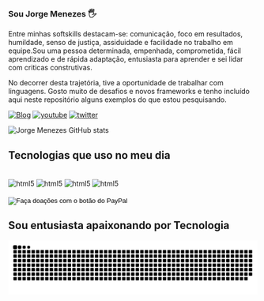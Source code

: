 ### Sou Jorge Menezes 🖐️<br/>

 Entre minhas softskills destacam-se: comunicação, foco em resultados, humildade, senso de justiça, assiduidade e facilidade no trabalho em equipe.Sou uma pessoa determinada, empenhada, comprometida, fácil aprendizado e de rápida adaptação, entusiasta para aprender e sei lidar com criticas construtivas.

No decorrer desta trajetória, tive a oportunidade de trabalhar com  linguagens. 
Gosto muito de desafios e novos frameworks e tenho incluído aqui neste repositório alguns exemplos do que estou pesquisando.

[![Blog](https://img.shields.io/website-up-down-green-red/http/monip.org.svg)](https://edigital3.webnode.com/)
[![youtube](https://img.shields.io/badge/YouTube-FF0000?style=for-the-badge&logo=youtube&logoColor=white)](https://www.youtube.com/channel/UCArHjMTuBeIL8DAtNGfjSCQ)
[![twitter](https://img.shields.io/badge/Twitter-1DA1F2?style=for-the-badge&logo=twitter&logoColor=white)](https://twitter.com/eSound_8)

![Jorge Menezes GitHub stats](https://github-readme-stats.vercel.app/api?username=jorge-menezes&show_icons=true&theme=radical)

## Tecnologias que uso no meu dia

<div style="dsiplay: inline_block"><br/>
<img align="center" alt="html5" src="https://img.shields.io/badge/HTML5-E34F26?style=for-the-badge&logo=html5&logoColor=white"/>

<img align="center" alt="html5" src="https://img.shields.io/badge/JavaScript-323330?style=for-the-badge&logo=javascript&logoColor=F7DF1E"/>

<img align="center" alt="html5" src="https://img.shields.io/badge/CSS3-1572B6?style=for-the-badge&logo=css3&logoColor=white"/>

<img align="center" alt="html5" src="https://img.shields.io/badge/Microsoft_Excel-217346?style=for-the-badge&logo=microsoft-excel&logoColor=white"/>

 
</div><br/>

 <form action="https://www.paypal.com/donate" method="post" target="_top">
<input type="hidden" name="hosted_button_id" value="NG4S676XG6T9Y" />
<input type="image" src="https://www.paypalobjects.com/pt_BR/BR/i/btn/btn_donateCC_LG.gif" border="0" name="submit" title="PayPal - The safer, easier way to pay online!" alt="Faça doações com o botão do PayPal" />
<img alt="" border="0" src="https://www.paypal.com/pt_BR/i/scr/pixel.gif" width="1" height="1" />
</form>  


## Sou entusiasta apaixonando por Tecnologia <br/>

![Snake animation](https://raw.githubusercontent.com/Platane/snk/output/github-contribution-grid-snake.svg)
